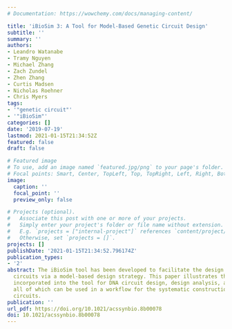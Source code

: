 ```yaml
---
# Documentation: https://wowchemy.com/docs/managing-content/

title: 'iBioSim 3: A Tool for Model-Based Genetic Circuit Design'
subtitle: ''
summary: ''
authors:
- Leandro Watanabe
- Tramy Nguyen
- Michael Zhang
- Zach Zundel
- Zhen Zhang
- Curtis Madsen
- Nicholas Roehner
- Chris Myers
tags:
- '"genetic circuit"'
- '"iBioSim"'
categories: []
date: '2019-07-19'
lastmod: 2021-01-15T21:34:52Z
featured: false
draft: false

# Featured image
# To use, add an image named `featured.jpg/png` to your page's folder.
# Focal points: Smart, Center, TopLeft, Top, TopRight, Left, Right, BottomLeft, Bottom, BottomRight.
image:
  caption: ''
  focal_point: ''
  preview_only: false

# Projects (optional).
#   Associate this post with one or more of your projects.
#   Simply enter your project's folder or file name without extension.
#   E.g. `projects = ["internal-project"]` references `content/project/deep-learning/index.md`.
#   Otherwise, set `projects = []`.
projects: []
publishDate: '2021-01-15T21:34:52.796174Z'
publication_types:
- '2'
abstract: The iBioSim tool has been developed to facilitate the design of genetic
  circuits via a model-based design strategy. This paper illustrates the new features
  incorporated into the tool for DNA circuit design, design analysis, and design synthesis,
  all of which can be used in a workflow for the systematic construction of new genetic
  circuits.
publication: ''
url_pdf: https://doi.org/10.1021/acssynbio.8b00078
doi: 10.1021/acssynbio.8b00078
---
```

